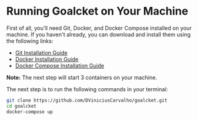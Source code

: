 # Running Goalcket on Your Machine

First of all, you'll need Git, Docker, and Docker Compose installed on your machine. If you haven't already, you can download and install them using the following links:

- [Git Installation Guide](https://git-scm.com/book/en/v2/Getting-Started-Installing-Git)
- [Docker Installation Guide](https://docs.docker.com/get-docker/)
- [Docker Compose Installation Guide](https://docs.docker.com/compose/install)

**Note:** The next step will start 3 containers on your machine.

The next step is to run the following commands in your terminal:

```bash
git clone https://github.com/DViniciusCarvalho/goalcket.git
cd goalcket
docker-compose up